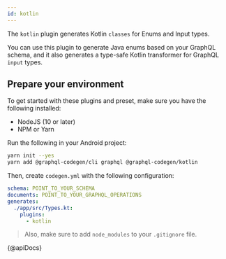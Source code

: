 ```yaml
---
id: kotlin
---
```


The `kotlin` plugin generates Kotlin `classes` for Enums and Input types.

You can use this plugin to generate Java enums based on your GraphQL schema, and it also generates a type-safe Kotlin transformer for GraphQL `input` types.

## Prepare your environment

To get started with these plugins and preset, make sure you have the following installed:

- NodeJS (10 or later)
- NPM or Yarn

Run the following in your Android project:

```sh
yarn init --yes
yarn add @graphql-codegen/cli graphql @graphql-codegen/kotlin
```

Then, create `codegen.yml` with the following configuration:

```yaml
schema: POINT_TO_YOUR_SCHEMA
documents: POINT_TO_YOUR_GRAPHQL_OPERATIONS
generates:
  ./app/src/Types.kt:
    plugins:
      - kotlin
```

> Also, make sure to add `node_modules` to your `.gitignore` file.

{@apiDocs}
